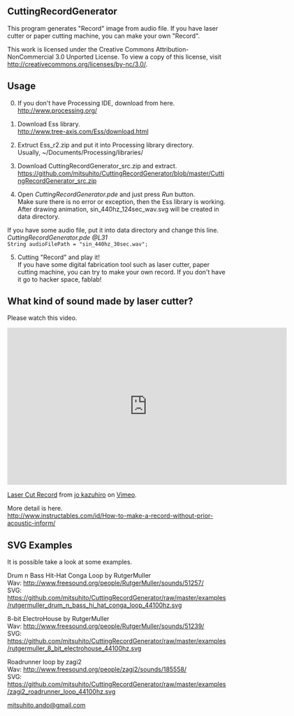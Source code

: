 CuttingRecordGenerator
----------------------
This program generates "Record" image from audio file. If you have laser cutter or paper cutting machine, you can  make your own "Record".  
  
This work is licensed under the Creative Commons Attribution-NonCommercial 3.0 Unported License. To view a copy of this license, visit http://creativecommons.org/licenses/by-nc/3.0/.  
  
  
Usage
-----
0. If you don't have Processing IDE, download from here.  
  http://www.processing.org/  

1. Download Ess library.  
  http://www.tree-axis.com/Ess/download.html  

2. Extruct Ess_r2.zip and put it into Processing library directory.  
  Usually, ~/Documents/Processing/libraries/  

3. Download CuttingRecordGenerator_src.zip and extract.  
  https://github.com/mitsuhito/CuttingRecordGenerator/blob/master/CuttingRecordGenerator_src.zip  

4. Open *CuttingRecordGenerator.pde* and just press *Run* button.  
  Make sure there is no error or exception, then the Ess library is working.  
  After drawing animation, sin_440hz_124sec_wav.svg will be created in data directory.  

  If you have some audio file, put it into data directory and change this line.  
    *CuttingRecordGenerator.pde @L31*  
     `String audioFilePath = "sin_440hz_30sec.wav";`  

5. Cutting "Record" and play it!  
  If you have some digital fabrication tool such as laser cutter, paper cutting machine, you can try to make your own record. If you don't have it go to hacker space, fablab!  
  
  
What kind of sound made by laser cutter?
----------------------------------------
Please watch this video.  
<iframe src="http://player.vimeo.com/video/58682203" width="640" height="360" frameborder="0" webkitAllowFullScreen mozallowfullscreen allowFullScreen></iframe> <p><a href="http://vimeo.com/58682203">Laser Cut Record</a> from <a href="http://vimeo.com/user638795">jo kazuhiro</a> on <a href="http://vimeo.com">Vimeo</a>.</p>

More detail is here.  
 http://www.instructables.com/id/How-to-make-a-record-without-prior-acoustic-inform/  
  
  
SVG Examples
------------
It is possible take a look at some examples.  

 Drum n Bass Hit-Hat Conga Loop by RutgerMuller  
  Wav: http://www.freesound.org/people/RutgerMuller/sounds/51257/  
  SVG: https://github.com/mitsuhito/CuttingRecordGenerator/raw/master/examples/rutgermuller_drum_n_bass_hi_hat_conga_loop_44100hz.svg  

 8-bit ElectroHouse by RutgerMuller  
  Wav: http://www.freesound.org/people/RutgerMuller/sounds/51239/  
  SVG: https://github.com/mitsuhito/CuttingRecordGenerator/raw/master/examples/rutgermuller_8_bit_electrohouse_44100hz.svg  

 Roadrunner loop by zagi2  
  Wav: http://www.freesound.org/people/zagi2/sounds/185558/  
  SVG: https://github.com/mitsuhito/CuttingRecordGenerator/raw/master/examples/zagi2_roadrunner_loop_44100hz.svg  
  
  
  
mitsuhito.ando@gmail.com  
